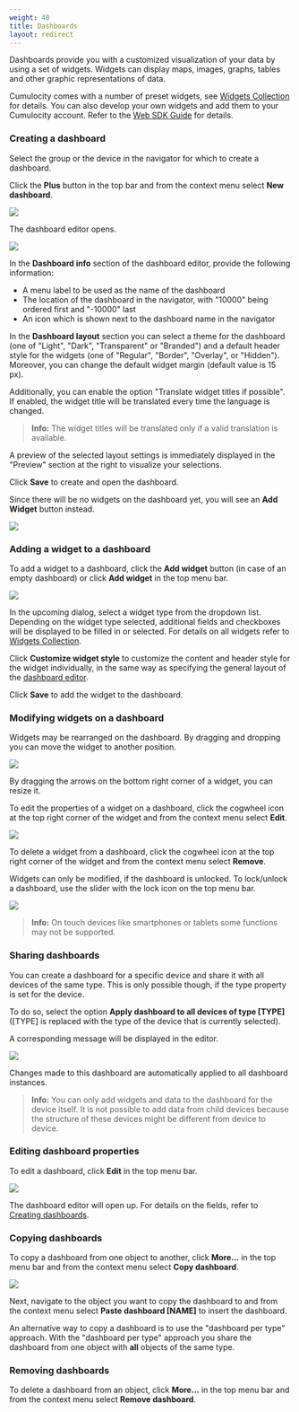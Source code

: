 ```yaml
---
weight: 40
title: Dashboards 
layout: redirect
---
```


Dashboards provide you with a customized visualization of your data by using a set of widgets. Widgets can display maps, images, graphs, tables and other graphic representations of data. 

Cumulocity comes with a number of preset widgets, see [Widgets Collection](#widgets) for details. You can also develop your own widgets and add them to your Cumulocity account. Refer to the [Web SDK Guide](/guides/web/) for details.

### <a name="creating-dashboards"></a>Creating a dashboard

Select the group or the device in the navigator for which to create a dashboard. 

Click the **Plus** button in the top bar and from the context menu select **New dashboard**. 

<img src="/guides/images/users-guide/cockpit/cockpit-dashboard-menu.png" name="New dashboard"/>

The dashboard editor opens.

<img src="/guides/images/users-guide/cockpit/cockpit-dashboard-create.png" name="Create dashboard"/>

In the **Dashboard info** section of the dashboard editor, provide the following information:

* A menu label to be used as the name of the dashboard
* The location of the dashboard in the navigator, with "10000" being ordered first and "-10000" last
* An icon which is shown next to the dashboard name in the navigator

In the **Dashboard layout** section you can select a theme for the dashboard (one of "Light", "Dark", "Transparent" or "Branded") and a default header style for the widgets (one of "Regular", "Border", "Overlay", or "Hidden"). Moreover, you can change the default widget margin (default value is 15 px).

Additionally, you can enable the option "Translate widget titles if possible". If enabled, the widget title will be translated every time the language is changed.

> **Info:** The widget titles will be translated only if a valid translation is available. 

A preview of the selected layout settings is immediately displayed in the "Preview" section at the right to visualize your selections.

Click **Save** to create and open the dashboard. 

Since there will be no widgets on the dashboard yet, you will see an **Add Widget** button instead.

<img src="/guides/images/users-guide/cockpit/cockpit-dashboard-empty.png" name="Empty dashboard"/> 


### <a name="adding-widgets"></a>Adding a widget to a dashboard

To add a widget to a dashboard, click the **Add widget** button (in case of an empty dashboard) or click **Add widget** in the top menu bar.

<img src="/guides/images/users-guide/cockpit/cockpit-dashboard-widget-add.png" name="Add widget"/> 

In the upcoming dialog, select a widget type from the dropdown list. Depending on the widget type selected, additional fields and checkboxes will be displayed to be filled in or selected. For details on all widgets refer to [Widgets Collection](#widgets). 

Click **Customize widget style** to customize the content and header style for the widget individually, in the same way as specifying the general layout of the [dashboard editor](#creating-dashboards).

Click **Save** to add the widget to the dashboard.

### Modifying widgets on a dashboard

Widgets may be rearranged on the dashboard. By dragging and dropping you can move the widget to another position. 

<img src="/guides/images/users-guide/cockpit/cockpit-dashboard-widgets.png" name="Arrange widgets"/> 

By dragging the arrows on the bottom right corner of a widget, you can resize it. 

To edit the properties of a widget on a dashboard, click the cogwheel icon at the top right corner of the widget and from the context menu select **Edit**.

<img src="/guides/images/users-guide/cockpit/cockpit-dashboard-widget-menu.png" name="Edit widget"/> 

To delete a widget from a dashboard, click the cogwheel icon at the top right corner of the widget and from the context menu select **Remove**.

Widgets can only be modified, if the dashboard is unlocked. To lock/unlock a dashboard, use the slider with the lock icon on the top menu bar.

<img src="/guides/images/users-guide/cockpit/cockpit-dashboard-lock.png" name="Lock dashboard"/> 

>**Info:** On touch devices like smartphones or tablets some functions may not be supported.


### <a name="sharing-dashboards"></a>Sharing dashboards

You can create a dashboard for a specific device and share it with all devices of the same type. This is only possible though, if the type property is set for the device.

To do so, select the option **Apply dashboard to all devices of type [TYPE]** ([TYPE] is replaced with the type of the device that is currently selected).

A corresponding message will be displayed in the editor.

<img src="/guides/images/users-guide/cockpit/cockpit-dashboard-share.png" name="Shared dashboard"/> 

Changes made to this dashboard are automatically applied to all dashboard instances.

> **Info:** You can only add widgets and data to the dashboard for the device itself. It is not possible to add data from child devices because the structure of these devices might be different from device to device.


### Editing dashboard properties

To edit a dashboard, click **Edit** in the top menu bar. 

<img src="/guides/images/users-guide/cockpit/cockpit-dashboard-edit.png" name="Edit dashboard"/> 

The dashboard editor will open up. For details on the fields, refer to [Creating dashboards](#creating-dashboards).


### Copying dashboards

To copy a dashboard from one object to another, click **More...** in the top menu bar and from the context menu select **Copy dashboard**. 

<img src="/guides/images/users-guide/cockpit/cockpit-dashboard-copy.png" name="Copy dashboard"/> 

Next, navigate to the object you want to copy the dashboard to and from the context menu select **Paste dashboard [NAME]** to insert the dashboard.

An alternative way to copy a dashboard is to use the 
"dashboard per type" approach.  With the "dashboard per type" approach you share the dashboard from one object with **all** objects of the same type.


### Removing dashboards

To delete a dashboard from an object, click **More...** in the top menu bar and from the context menu select **Remove dashboard**. 
